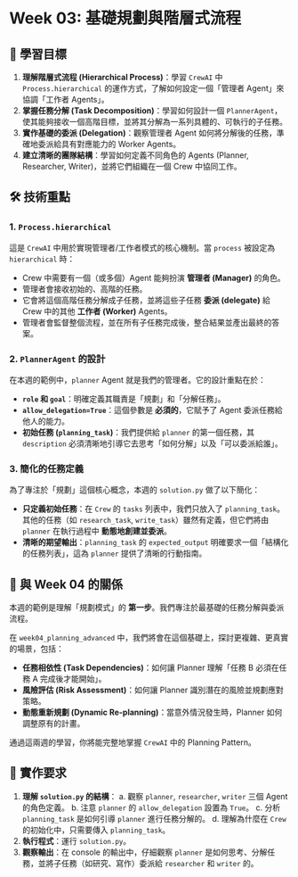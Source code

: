 # Week 03: 基礎規劃與階層式流程

## 🎯 學習目標

1.  **理解階層式流程 (Hierarchical Process)**：學習 `CrewAI` 中 `Process.hierarchical` 的運作方式，了解如何設定一個「管理者 Agent」來協調「工作者 Agents」。
2.  **掌握任務分解 (Task Decomposition)**：學習如何設計一個 `PlannerAgent`，使其能夠接收一個高階目標，並將其分解為一系列具體的、可執行的子任務。
3.  **實作基礎的委派 (Delegation)**：觀察管理者 Agent 如何將分解後的任務，準確地委派給具有對應能力的 Worker Agents。
4.  **建立清晰的團隊結構**：學習如何定義不同角色的 Agents (Planner, Researcher, Writer)，並將它們組織在一個 Crew 中協同工作。

## 🛠️ 技術重點

### 1. `Process.hierarchical`

這是 `CrewAI` 中用於實現管理者/工作者模式的核心機制。當 `process` 被設定為 `hierarchical` 時：

-   Crew 中需要有一個（或多個）Agent 能夠扮演 **管理者 (Manager)** 的角色。
-   管理者會接收初始的、高階的任務。
-   它會將這個高階任務分解成子任務，並將這些子任務 **委派 (delegate)** 給 Crew 中的其他 **工作者 (Worker)** Agents。
-   管理者會監督整個流程，並在所有子任務完成後，整合結果並產出最終的答案。

### 2. `PlannerAgent` 的設計

在本週的範例中，`planner` Agent 就是我們的管理者。它的設計重點在於：

-   **`role` 和 `goal`**：明確定義其職責是「規劃」和「分解任務」。
-   **`allow_delegation=True`**：這個參數是 **必須的**，它賦予了 Agent 委派任務給他人的能力。
-   **初始任務 (`planning_task`)**：我們提供給 `planner` 的第一個任務，其 `description` 必須清晰地引導它去思考「如何分解」以及「可以委派給誰」。

### 3. 簡化的任務定義

為了專注於「規劃」這個核心概念，本週的 `solution.py` 做了以下簡化：

-   **只定義初始任務**：在 `Crew` 的 `tasks` 列表中，我們只放入了 `planning_task`。其他的任務（如 `research_task`, `write_task`）雖然有定義，但它們將由 `planner` 在執行過程中 **動態地創建並委派**。
-   **清晰的期望輸出**：`planning_task` 的 `expected_output` 明確要求一個「結構化的任務列表」，這為 `planner` 提供了清晰的行動指南。

## 🔄 與 Week 04 的關係

本週的範例是理解「規劃模式」的 **第一步**。我們專注於最基礎的任務分解與委派流程。

在 `week04_planning_advanced` 中，我們將會在這個基礎上，探討更複雜、更真實的場景，包括：

-   **任務相依性 (Task Dependencies)**：如何讓 Planner 理解「任務 B 必須在任務 A 完成後才能開始」。
-   **風險評估 (Risk Assessment)**：如何讓 Planner 識別潛在的風險並規劃應對策略。
-   **動態重新規劃 (Dynamic Re-planning)**：當意外情況發生時，Planner 如何調整原有的計畫。

通過這兩週的學習，你將能完整地掌握 `CrewAI` 中的 Planning Pattern。

## 📝 實作要求

1.  **理解 `solution.py` 的結構**：
    a.  觀察 `planner`, `researcher`, `writer` 三個 Agent 的角色定義。
    b.  注意 `planner` 的 `allow_delegation` 設置為 `True`。
    c.  分析 `planning_task` 是如何引導 `planner` 進行任務分解的。
    d.  理解為什麼在 `Crew` 的初始化中，只需要傳入 `planning_task`。
2.  **執行程式**：運行 `solution.py`。
3.  **觀察輸出**：在 console 的輸出中，仔細觀察 `planner` 是如何思考、分解任務，並將子任務（如研究、寫作）委派給 `researcher` 和 `writer` 的。
